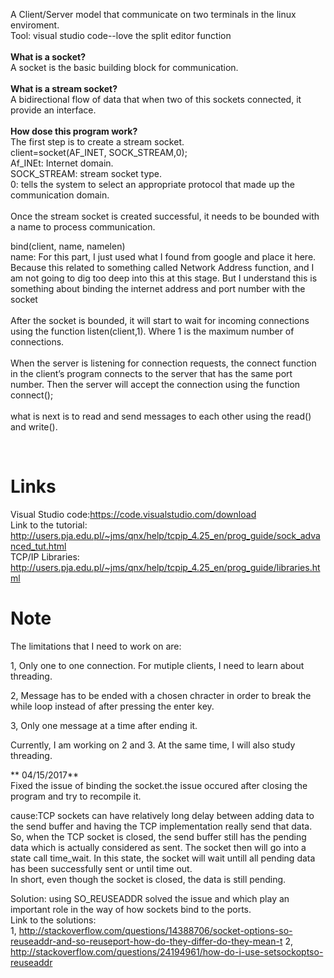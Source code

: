 
A Client/Server model that communicate on two terminals in the linux enviroment.
<br />
Tool: visual studio code--love the split editor function
<br />
<br />
**What is a socket?**<br />
A socket is the basic building block for communication.<br />
<br />
**What is a stream socket?**<br />
A bidirectional flow of data that when two of this sockets connected, it provide an interface.<br />
<br />
**How dose this program work?**<br />
The first step is to create a stream socket.<br />
client=socket(AF_INET, SOCK_STREAM,0);<br />
Af_INEt: Internet domain.<br />
SOCK_STREAM: stream socket type.<br />
0: tells the system to select an appropriate protocol that made up the communication domain.<br />
<br />
Once the stream socket is created successful, it needs to be bounded with a name to process communication. <br />

bind(client, name, namelen)<br />
name: For this part, I just used what I found from google and place it here. Because this related to something called Network Address function, and I am not going to dig too deep into this at this stage. But I understand this is something about binding the internet address and port number with the socket<br />
<br />
After the socket is bounded, it will start to wait for incoming connections using the function listen(client,1). Where 1 is the maximum number of connections.<br />
<br />
When the server is listening for connection requests, the connect function in the client’s program connects to the server that has the same port number. Then the server will accept the connection using the function connect();<br />
<br />
what is next is to read and send messages to each other using the read() and write().<br />

<br />

# Links<br />

Visual Studio code:https://code.visualstudio.com/download<br />
Link to the tutorial: http://users.pja.edu.pl/~jms/qnx/help/tcpip_4.25_en/prog_guide/sock_advanced_tut.html<br />
TCP/IP Libraries: http://users.pja.edu.pl/~jms/qnx/help/tcpip_4.25_en/prog_guide/libraries.html<br />


# Note<br />
The limitations that I need to work on are:

1, Only one to one connection. For mutiple clients, I need to learn about threading.

2, Message has to be ended with a chosen chracter in order to break the while loop instead of after pressing the enter key. 

3, Only one message at a time after ending it.

Currently, I am working on 2 and 3. At the same time, I will also study threading.


** 04/15/2017**<br />
Fixed the issue of binding the socket.the issue occured after closing the program and try to recompile it.<br />

cause:TCP sockets can have relatively long delay between adding data to the send buffer and having the TCP implementation really send that data.<br />
So, when the TCP socket is closed, the send buffer still has the pending data which is actually considered as sent. The socket then will go into a state call time_wait. In this state, the socket will wait untill all pending data has been successfully sent or until time out.<br />
In short, even though the socket is closed, the data is still pending. <br />

Solution: using SO_REUSEADDR solved the issue and which play an important role in the way of how sockets bind to the ports.
<br />
Link to the solutions:<br />
1, http://stackoverflow.com/questions/14388706/socket-options-so-reuseaddr-and-so-reuseport-how-do-they-differ-do-they-mean-t
2, http://stackoverflow.com/questions/24194961/how-do-i-use-setsockoptso-reuseaddr
